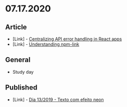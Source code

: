 # 07.17.2020

## Article

- \[Link\] - [Centralizing API error handling in React apps](https://itnext.io/centralizing-api-error-handling-in-react-apps-810b2be1d39d)
- \[Link\] - [Understanding npm-link](https://medium.com/dailyjs/how-to-use-npm-link-7375b6219557)

## General

- Study day

## Published

- \[Link\] - [Dia 13/2019 - Texto com efeito neon](https://nerdcalistenico.com.br/hemersonvianna/artigos/daysofcode/2019/dia-13-texto-com-efeito-neon/)
